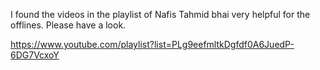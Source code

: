I found the videos in the playlist of Nafis Tahmid bhai very helpful for the offlines. Please have a look.

https://www.youtube.com/playlist?list=PLg9eefmltkDgfdf0A6JuedP-6DG7VcxoY
